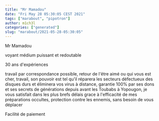 ```yaml
---
title: "Mr Mamadou"
date: "Fri May 28 05:30:05 CEST 2021"
tags: ["marabout", "pipotron"]
author: m1ch3l
categories: ["generated"]
slug: "marabout/2021-05-28-05:30:05"
---
```


Mr Mamadou

voyant médium puissant et redoutable

30 ans d'expériences

travail par correspondance possible, retour de l'être aimé ou qui vous est cher, travail, son pouvoir est tel qu'il réparera les secteurs défectueux des disques durs et éliminera vos virus à distance, garantie 100% par ses dons et ses secrets de générations depuis avant les Toubabs à Yopougon, je vous satisfait dans les plus brefs délais grace à l'efficacité de mes préparations occultes, protection contre les ennemis, sans besoin de vous déplacer

Facilité de paiement
